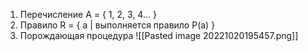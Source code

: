 1. Перечисление A = { 1, 2, 3, 4... }  
2. Правило R = { a | выполняется правило P(a) }  
3. Порождающая процедура
   ![[Pasted image 20221020195457.png]]